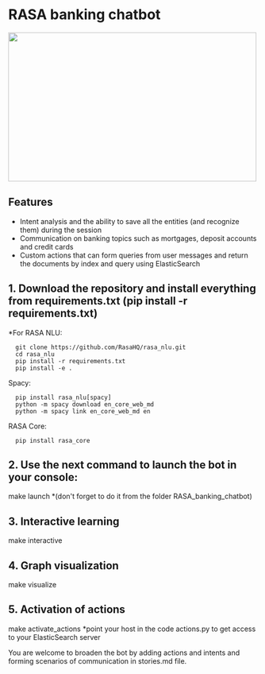 # RASA banking chatbot

 <img src="https://journalbitcoin.com/wp-content/uploads/2019/01/Chatbot-for-Banking-Market.png" width="500" height="300">

## Features
- Intent analysis and the ability to save all the entities (and recognize them) during the session
- Communication on banking topics such as mortgages, deposit accounts and credit cards
- Custom actions that can form queries from user messages and return the documents by index and query using ElasticSearch

## 1. Download the repository and install everything from requirements.txt (pip install -r requirements.txt)
*For RASA NLU:

      git clone https://github.com/RasaHQ/rasa_nlu.git
      cd rasa_nlu
      pip install -r requirements.txt
      pip install -e .
      
Spacy:

      pip install rasa_nlu[spacy]
      python -m spacy download en_core_web_md
      python -m spacy link en_core_web_md en
      
RASA Core:

      pip install rasa_core
    
## 2. Use the next command to launch the bot in your console:
make launch 
*(don't forget to do it from the folder RASA_banking_chatbot)
## 3. Interactive learning
make interactive
## 4. Graph visualization
make visualize
## 5. Activation of actions
make activate_actions
*point your host in the code actions.py to get access to your ElasticSearch server

You are welcome to broaden the bot by adding actions and intents and forming scenarios of communication in stories.md file.

